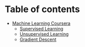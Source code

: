 # Table of contents

* [Machine Learning Coursera](README.md)
  * [Supervised Learning](machine-learning-coursera/supervised-learning.md)
  * [Unsupervised Learning](machine-learning-coursera/unsupervised-learning.md)
  * [Gradient Descent](machine-learning-coursera/gradient-descent.md)

